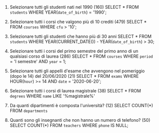 1. Selezionare tutti gli studenti nati nel 1990 (160)
    SELECT * 
    FROM `students`
    WHERE YEAR(`date_of_birth`) = '1990';

2. Selezionare tutti i corsi che valgono più di 10 crediti (479)
    SELECT * 
    FROM `courses`
    WHERE `cfu` > '10';

3. Selezionare tutti gli studenti che hanno più di 30 anni
    SELECT *
    FROM `students`
    WHERE YEAR(CURRENT_DATE()) - YEAR(`date_of_birth`) > 30;

4. Selezionare tutti i corsi del primo semestre del primo anno di un qualsiasi corso di
laurea (286)
    SELECT *
    FROM `courses`
    WHERE `period` = 'I semestre' AND `year` = 1;

5. Selezionare tutti gli appelli d'esame che avvengono nel pomeriggio (dopo le 14) del
20/06/2020 (21)
    SELECT *
    FROM `exams`
    WHERE HOUR(`hour`) >= 14 AND `date` = '2020-06-20';

6. Selezionare tutti i corsi di laurea magistrale (38)
    SELECT * 
    FROM `degrees` 
    WHERE `name` LIKE '%magistrale%'

7. Da quanti dipartimenti è composta l'università? (12)
   SELECT COUNT(*)
   FROM `departments` 

8. Quanti sono gli insegnanti che non hanno un numero di telefono? (50)
    SELECT COUNT(*) 
    FROM `teachers` 
    WHERE `phone` IS NULL;



